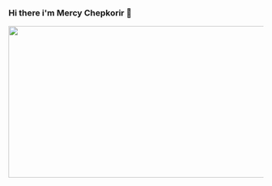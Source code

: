 ### Hi there i'm Mercy Chepkorir 👋

<div align="Center">
  <img src="https://media.giphy.com/media/Y2siFL8PCUm5ucFBuS/giphy.gif" width="600" height="300"/>
</div>

<!--
**mercychepkorir/mercychepkorir** is a ✨ _special_ ✨ repository because its `README.md` (this file) appears on your GitHub profile.

Here are some ideas to get you started:

- 🔭 I’m currently working on ...
- 🌱 I’m currently learning ...
- 👯 I’m looking to collaborate on ...
- 🤔 I’m looking for help with ...
- 💬 Ask me about ...
- 📫 How to reach me: ...
- 😄 Pronouns: ...
- ⚡ Fun fact: ...
-->

